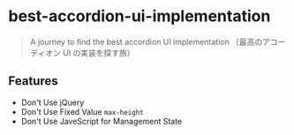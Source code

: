 # best-accordion-ui-implementation

> A journey to find the best accordion UI implementation
> （最高のアコーディオン UI の実装を探す旅）

## Features

- Don't Use jQuery
- Don't Use Fixed Value `max-height`
- Don't Use JaveScript for Management State
